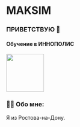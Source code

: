 # MAKSIM

### ПРИВЕТСТВУЮ 👋
#### Обучение в ИННОПОЛИС  
<div id="header" >
  <img src="https://media.giphy.com/media/M9gbBd9nbDrOTu1Mqx/giphy.gif" width="100"/>
</div>

### :man_technologist: Обо мне:  

Я из Ростова-на-Дону.


